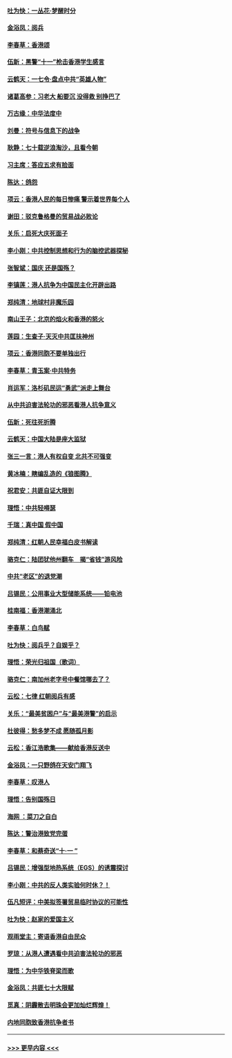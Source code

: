 #### [吐为快：一丛花‧梦醒时分](../pages/nsc993/n11567491.md?t=10042144) 
#### [金浴凤：阅兵](../pages/nsc993/n11567454.md?t=10042144) 
#### [李春草：香港颂](../pages/nsc993/n11567444.md?t=10042144) 
#### [伍新：黑警“十一”枪击香港学生感言](../pages/nsc993/n11567426.md?t=10042144) 
#### [云鹤天：一七令‧盘点中共“英雄人物”](../pages/nsc993/n11567091.md?t=10042144) 
#### [诸葛高参：习老大 船要沉 没得救 别挣巴了](../pages/nsc993/n11566976.md?t=10042144) 
#### [万古缘：中华法度中](../pages/nsc993/n11566726.md?t=10042144) 
#### [刘曼：符号与信息下的战争](../pages/nsc993/n11564655.md?t=10042144) 
#### [耿静：七十载逆浪淘沙，且看今朝](../pages/nsc993/n11564520.md?t=10042144) 
#### [习主席：答应五求有脸面](../pages/nsc993/n11563953.md?t=10042144) 
#### [陈达：鸽怨](../pages/nsc993/n11561879.md?t=10042144) 
#### [项云：香港人民的每日惨痛  警示着世界每个人](../pages/nsc993/n11559273.md?t=10042144) 
#### [谢田：驳克鲁格曼的贸易战必败论](../pages/nsc993/n11555840.md?t=10042144) 
#### [关乐：启死大庆死面子](../pages/nsc993/n11556823.md?t=10042144) 
#### [李小刚：中共控制思想和行为的脑控武器探秘](../pages/nsc993/n11556776.md?t=10042144) 
#### [张智斌：国庆  还是国殇？](../pages/nsc993/n11556617.md?t=10042144) 
#### [李镇莲：港人抗争为中国民主化开辟出路](../pages/nsc993/n11556570.md?t=10042144) 
#### [郑纯清：地球村非魔乐园](../pages/nsc993/n11555415.md?t=10042144) 
#### [南山王子：北京的焰火和香港的怒火](../pages/nsc993/n11555318.md?t=10042144) 
#### [莲园：生查子·天灭中共匡扶神州](../pages/nsc993/n11555302.md?t=10042144) 
#### [项云：香港同胞不要单独出行](../pages/nsc993/n11555276.md?t=10042144) 
#### [李春草：青玉案‧中共特务](../pages/nsc993/n11552356.md?t=10042144) 
#### [肖运军：洛杉矶民运“勇武”派走上舞台](../pages/nsc993/n11551595.md?t=10042144) 
#### [从中共迫害法轮功的邪恶看港人抗争意义](../pages/nsc993/n11540858.md?t=10042144) 
#### [伍新：死往死折腾](../pages/nsc993/n11550174.md?t=10042144) 
#### [云鹤天：中国大陆是座大监狱](../pages/nsc993/n11550155.md?t=10042144) 
#### [张三一言：港人有权自变 北共不可强变](../pages/nsc993/n11550132.md?t=10042144) 
#### [黄冰楠：瞎编乱造的《狼图腾》](../pages/nsc993/n11550082.md?t=10042144) 
#### [祝君安：共匪自证大限到](../pages/nsc993/n11550041.md?t=10042144) 
#### [理悟：中共轻嘚瑟](../pages/nsc993/n11547978.md?t=10042144) 
#### [千瑞：真中国 假中国](../pages/nsc993/n11547865.md?t=10042144) 
#### [郑纯清：红朝人民幸福白皮书解读](../pages/nsc993/n11547499.md?t=10042144) 
#### [骆克仁：陆团犹他州翻车　揭“省钱”游风险](../pages/nsc993/n11546977.md?t=10042144) 
#### [中共“老区”的退党潮](../pages/nsc993/n11545995.md?t=10042144) 
#### [吕锡民：公用事业大型储能系统——铅电池](../pages/nsc993/n11545701.md?t=10042144) 
#### [桂南福：香港潮涌北](../pages/nsc993/n11545682.md?t=10042144) 
#### [李春草：白鸟赋](../pages/nsc993/n11545663.md?t=10042144) 
#### [吐为快：阅兵乎？自娱乎？](../pages/nsc993/n11545625.md?t=10042144) 
#### [理悟：荣光归祖国（歌词）](../pages/nsc993/n11545616.md?t=10042144) 
#### [骆克仁：南加州老字号中餐馆哪去了？](../pages/nsc993/n11545120.md?t=10042144) 
#### [云松：七律 红朝阅兵有感](../pages/nsc993/n11542394.md?t=10042144) 
#### [关乐：“最美贫困户”与“最美港警”的启示](../pages/nsc993/n11542252.md?t=10042144) 
#### [杜彼得：愁多梦不成 愿随孤月影](../pages/nsc993/n11540296.md?t=10042144) 
#### [云松：香江浩歌集——献给香港反送中](../pages/nsc993/n11540149.md?t=10042144) 
#### [金浴凤：一只野鸽在天安门翔飞](../pages/nsc993/n11540280.md?t=10042144) 
#### [李春草：叹港人](../pages/nsc993/n11540119.md?t=10042144) 
#### [理悟：告别国殇日](../pages/nsc993/n11539610.md?t=10042144) 
#### [海网 ：菜刀之自白](../pages/nsc993/n11539597.md?t=10042144) 
#### [陈达：警治港致党完蛋](../pages/nsc993/n11538127.md?t=10042144) 
#### [李春草：和蔡奇送“十·一 ”](../pages/nsc993/n11537810.md?t=10042144) 
#### [吕锡民：增强型地热系统（EGS）的诱震探讨](../pages/nsc993/n11537765.md?t=10042144) 
#### [李小刚：中共的反人类实验何时休？！](../pages/nsc993/n11537669.md?t=10042144) 
#### [伍凡短评：中美拟签署贸易临时协议的可能性](../pages/nsc993/n11536773.md?t=10042144) 
#### [吐为快：赵家的爱国主义](../pages/nsc993/n11536750.md?t=10042144) 
#### [观雨堂主：寄语香港自由民众](../pages/nsc993/n11536735.md?t=10042144) 
#### [罗琼：从港人遭遇看中共迫害法轮功的邪恶](../pages/nsc993/n11507862.md?t=10042144) 
#### [理悟：为中华铁脊梁而歌](../pages/nsc993/n11534458.md?t=10042144) 
#### [金浴凤：共匪七十大限赋](../pages/nsc993/n11534434.md?t=10042144) 
#### [觅真：阴霾散去明珠会更加灿烂辉煌！](../pages/nsc993/n11531858.md?t=10042144) 
#### [内地同胞致香港抗争者书](../pages/nsc993/n11531645.md?t=10042144) 

----
#### [ >>> 更早内容 <<< ](../indexes/nsc993-earlier.md)
